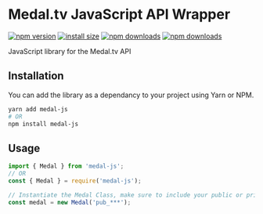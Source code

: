 # Medal.tv JavaScript API Wrapper

[![npm version](https://img.shields.io/npm/v/medal-js.svg)](https://www.npmjs.org/package/medal-js)
[![install size](https://packagephobia.now.sh/badge?p=medal-js)](https://packagephobia.now.sh/result?p=medal-js)
[![npm downloads](https://img.shields.io/npm/dt/medal-js)](http://npm-stat.com/charts.html?package=medal-js)
[![npm downloads](https://img.shields.io/npm/dm/medal-js.svg)](http://npm-stat.com/charts.html?package=medal-js)

JavaScript library for the Medal.tv API

## Installation

You can add the library as a dependancy to your project using Yarn or NPM.

```bash
yarn add medal-js
# OR
npm install medal-js
```

## Usage

```ts
import { Medal } from 'medal-js';
// OR
const { Medal } = require('medal-js');

// Instantiate the Medal Class, make sure to include your public or private key
const medal = new Medal('pub_***');
```

